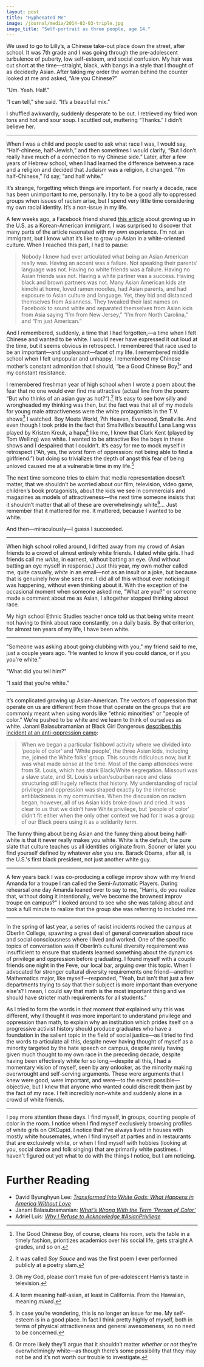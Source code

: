 ```yaml
---
layout: post
title: "Hyphenated Me"
image: /journal/media/2014-02-03-triple.jpg
image_title: "Self-portrait as three people, age 14."
---
```


We used to go to Lilly’s, a Chinese take-out place down the street, after school. It was 7th grade and I was going through the pre-adolescent turbulence of puberty, low self-esteem, and social confusion. My hair was cut short at the time—straight, black, with bangs in a style that I thought of as decidedly Asian. After taking my order the woman behind the counter looked at me and asked, “Are you Chinese?”

“Um. Yeah. Half.”

“I can tell,” she said. “It’s a beautiful mix.”

I shuffled awkwardly, suddenly desperate to be out. I retrieved my fried won tons and hot and sour soup. I scuttled out, muttering “Thanks.” I didn’t believe her.

***

When I was a child and people used to ask what race I was, I would say, “Half-chinese, half-Jewish,” and then sometimes I would clarify, “But I don’t really have much of a connection to my Chinese side.” Later, after a few years of Hebrew school, when I had learned the difference between a race and a religion and decided that Judaism was a religion, it changed. “I’m half-Chinese,” I’d say, “and half white.”

It’s strange, forgetting which things are important. For nearly a decade, race has been unimportant to me, personally. I try to be a good ally to oppressed groups when issues of racism arise, but I spend very little time considering my own racial identity. It’s a non-issue in my life.

A few weeks ago, a Facebook friend shared [this article](http://gawker.com/transformed-into-white-gods-what-happens-in-america-wi-1494266254) about growing up in the U.S. as a Korean-American immigrant. I was surprised to discover that many parts of the article resonated with my own experience. I’m not an immigrant, but I know what it’s like to grow up Asian in a white-oriented culture. When I reached this part, I had to pause:

> Nobody I knew had ever articulated what being an Asian American really was. Having an accent was a failure. Not speaking their parents’ language was not. Having no white friends was a failure. Having no Asian friends was not. Having a white partner was a success. Having black and brown partners was not. Many Asian American kids ate kimchi at home, loved ramen noodles, had Asian parents, and had exposure to Asian culture and language. Yet, they hid and distanced themselves from Asianness. They tweaked their last names on Facebook to sound white and separated themselves from Asian kids from Asia saying “I’m from New Jersey,” “I’m from North Carolina,” and “I’m just American.”

And I remembered, suddenly, a time that I had forgotten,—a time when I felt Chinese and wanted to be white. I would never have expressed it out loud at the time, but it seems obvious in retrospect. I remembered that race used to be an important—and unpleasant—facet of my life. I remembered middle school when I felt unpopular and unhappy. I remembered my Chinese mother’s constant admonition that I should, “be a Good Chinese Boy[^gcb]” and my constant resistance.

I remembered freshman year of high school when I wrote a poem about the fear that no one would ever find me attractive (actual line from the poem: “But who thinks of an asian guy as hot?”).[^soy] It’s easy to see how silly and wrongheaded my thinking was then, but the fact was that all of my models for young male attractiveness were the white protagonists in the T.V. shows[^tv] I watched. Boy Meets World, 7th Heaven, Everwood, Smallville. And even though I took pride in the fact that Smallville’s beautiful Lana Lang was played by Kristen Kreuk, a hapa[^hapa] like me, I knew that Clark Kent (played by Tom Welling) was white. I wanted to be attractive like the boys in these shows and I despaired that I couldn’t. It’s easy for me to mock myself in retrospect (“Ah, yes, the worst form of oppression: not being able to find a girlfriend.”) but doing so trivializes the depth of angst this fear of being unloved caused me at a vulnerable time in my life.[^today]

The next time someone tries to claim that media representation doesn’t matter, that we shouldn’t be worried about our film, television, video game, children’s book protagonists, about the kids we see in commercials and magazines as models of attractiveness—the next time someone insists that it shouldn’t matter that all of these are overwhelmingly white[^if]… Just remember that it mattered for me. It mattered, because I wanted to be white.

And then—miraculously—I guess I succeeded.

***

When high school rolled around, I drifted away from my crowd of Asian friends to a crowd of almost entirely white friends. I dated white girls. I had friends call me *white*, in earnest, without batting an eye. (And without batting an eye myself in response.) Just this year, my own mother called me, quite casually, *white* in an email—not as an insult or a joke, but because that is genuinely how she sees me. I did all of this without ever noticing it was happening, without even thinking about it. With the exception of the occasional moment when someone asked me, "What are you?" or someone made a comment about me as Asian, I altogether stopped thinking about race.

My high school Ethnic Studies teacher once told us that being white meant not having to think about race constantly, on a daily basis. By that criterion, for almost ten years of my life, I have been white.

***

"Someone was asking about going clubbing with you," my friend said to me, just a couple years ago. "He wanted to know if you could dance, or if you you're white."

"What did you tell him?"

"I said that you're white."

***

It’s complicated growing up Asian-American. The vectors of oppression that operate on us are different from those that operate on the groups that are commonly meant when using words like "ethnic minorities" or "people of color." We're pushed to be white and we learn to think of ourselves as white. Janani Balasubramanian at Black Girl Dangerous [describes this incident at an anti-oppression camp](http://www.blackgirldangerous.org/2013/03/2013321whats-wrong-with-the-term-person-of-color/):

> When we began a particular fishbowl activity where we divided into  ‘people of color’ and ‘White people’, the three Asian kids, including me, joined the White folks’ group.  This sounds ridiculous now, but it was what made sense at the time.  Most of the camp attendees were from St. Louis, which has stark Black/White segregation.  Missouri was a slave state, and St. Louis’s urban/suburban race and class structuring still hugely reflects that history.  My understanding of racial privilege and oppression was shaped exactly by the immense antiblackness in my communities.  When the discussion on racism began, however, all of us Asian kids broke down and cried.  It was clear to us that we didn’t have White privilege, but ‘people of color’ didn’t fit either when the only other context we had for it was a group of our Black peers using it as a solidarity term.

The funny thing about being Asian and the funny thing about being half-white is that it never really makes you white. White is the default, the pure slate that culture teaches us all identities originate from. Sooner or later you find yourself defined by whatever *else* you are. Barack Obama, after all, is the U.S.'s first black president, not just another white guy. 

***

A few years back I was co-producing a college improv show with my friend Amanda for a troupe I ran called the Semi-Automatic Players. During rehearsal one day Amanda leaned over to say to me, "Harris, do you realize that, without doing it intentionally, we've become the brownest improv troupe on campus?" I looked around to see who she was talking about and took a full minute to realize that the group she was referring to included me. 

***

In the spring of last year, a series of racist incidents rocked the campus at Oberlin College, spawning a great deal of general conversation about race and social consciousness where I lived and worked. One of the specific topics of conversation was if Oberlin’s cultural diversity requirement was insufficient to ensure that students learned something about the dynamics of privilege and oppression before graduating. I found myself with a couple friends one night in the Feve, our local bar, arguing over this topic. When I advocated for stronger cultural diversity requirements one friend—another Mathematics major, like myself—responded, "Yeah, but isn't that just a few departments trying to say that their subject is more important than everyone else's? I mean, I could say that math is the most important thing and we should have stricter math requirements for all students."

As I tried to form the words in that moment that explained why this was different, why I thought it *was* more important to understand privilege and oppression than math, to explain why an institution which prides itself on a progressive activist history should produce graduates who have a foundation in the salient topic in the field of social justice—as I tried to find the words to articulate all this, despite never having thought of myself as a minority targeted by the hate speech on campus, despite rarely having given much thought to my own race in the preceding decade, despite having been effectively white for so long,—despite all this, I had a momentary vision of myself, seen by any onlooker, as the minority making overwrought and self-serving arguments. These were arguments that I knew were good, were important, and were—to the extent possible—objective, but I knew that anyone who wanted could discredit them just by the fact of my race. I felt incredibly non-white and suddenly alone in a crowd of white friends.

***

I pay more attention these days. I find myself, in groups, counting people of color in the room. I notice when I find myself exclusively browsing profiles of white girls on OKCupid. I notice that I've always lived in houses with mostly white housemates, when I find myself at parties and in restaurants that are exclusively white, or when I find myself with hobbies (looking at you, social dance and folk singing) that are primarily white pastimes. I haven't figured out yet what to do with the things I notice, but I am noticing. 

# Further Reading

* David Byunghyun Lee: [*Transformed Into White Gods: What Happens in America Without Love*](http://gawker.com/transformed-into-white-gods-what-happens-in-america-wi-1494266254)
* Janani Balasubramanian: [*What’s Wrong With the Term ‘Person of Color’*](http://www.blackgirldangerous.org/2013/03/2013321whats-wrong-with-the-term-person-of-color/)
* Adriel Luis: [*Why I Refuse to Acknowledge #AsianPrivilege*](https://medium.com/race-class/51583f3610e6)

[^gcb]: The Good Chinese Boy, of course, cleans his room, sets the table in a timely fashion, prioritizes academics over his social life, gets straight A grades, and so on.

[^soy]: It was called *Soy Sauce* and was the first poem I ever performed publicly at a poetry slam. 

[^tv]: Oh my God, please don’t make fun of pre-adolescent Harris’s taste in television.

[^hapa]: A term meaning half-asian, at least in California. From the Hawaiian, meaning *mixed*.

[^today]: In case you’re wondering, this is no longer an issue for me. My self-esteem is in a good place. In fact I think pretty highly of myself, both in terms of physical attractiveness and general awesomeness, so no need to be concerned.

[^if]: Or more likely they’ll argue that it shouldn’t matter *whether or not* they’re overwhelmingly white—as though there’s some possibility that they may not be and it’s not worth our trouble to investigate.